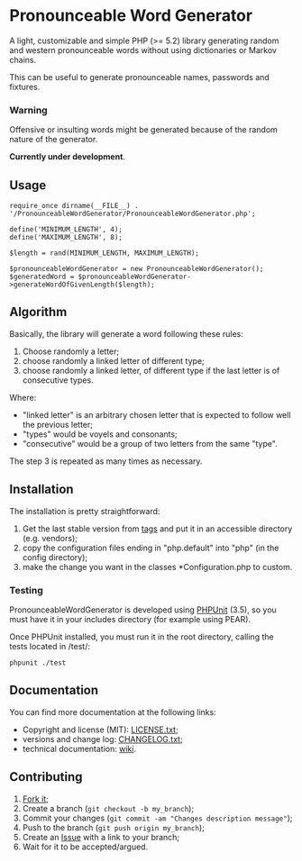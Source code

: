 Pronounceable Word Generator
============================

A light, customizable and simple PHP (>= 5.2) library generating random and
western pronounceable words without using dictionaries or Markov chains.

This can be useful to generate pronounceable names, passwords and fixtures.

### Warning

Offensive or insulting words might be generated because of the random nature
of the generator.

**Currently under development**.

Usage
-----

    require_once dirname(__FILE__) . '/PronounceableWordGenerator/PronounceableWordGenerator.php';

    define('MINIMUM_LENGTH', 4);
    define('MAXIMUM_LENGTH', 8);

    $length = rand(MINIMUM_LENGTH, MAXIMUM_LENGTH);

    $pronounceableWordGenerator = new PronounceableWordGenerator();
    $generatedWord = $pronounceableWordGenerator->generateWordOfGivenLength($length);

Algorithm
---------

Basically, the library will generate a word following these rules:

1. Choose randomly a letter;
2. choose randomly a linked letter of different type;
3. choose randomly a linked letter, of different type if the last letter is
   of consecutive types.

Where:

* "linked letter" is an arbitrary chosen letter that is expected to follow
  well the previous letter;
* "types" would be voyels and consonants;
* "consecutive" would be a group of two letters from the same "type".

The step 3 is repeated as many times as necessary.


Installation
------------

The installation is pretty straightforward:

1. Get the last stable version from [tags][1] and put it in an accessible directory (e.g.
   vendors);
2. copy the configuration files ending in "php.default" into "php" (in the
   config directory);
3. make the change you want in the classes *Configuration.php to custom.

### Testing

PronounceableWordGenerator is developed using [PHPUnit][2] (3.5), so you must have
it in your includes directory (for example using PEAR).

Once PHPUnit installed, you must run it in the root directory, calling the
tests located in /test/:

    phpunit ./test

Documentation
-------------

You can find more documentation at the following links:

* Copyright and license (MIT): [LICENSE.txt][3];
* versions and change log: [CHANGELOG.txt][4];
* technical documentation: [wiki][5].

Contributing
------------

1. [Fork it][6];
2. Create a branch (`git checkout -b my_branch`);
3. Commit your changes (`git commit -am "Changes description message"`);
4. Push to the branch (`git push origin my_branch`);
5. Create an [Issue][7] with a link to your branch;
6. Wait for it to be accepted/argued.


[1]: https://github.com/gnugat/PronounceableWordGenerator/tags
[2]: https://github.com/sebastianbergmann/phpunit/
[3]: https://github.com/gnugat/PronounceableWordGenerator/blob/master/LICENSE.txt
[4]: https://github.com/gnugat/PronounceableWordGenerator/blob/master/CHANGELOG.txt
[5]: https://github.com/gnugat/PronounceableWordGenerator/wiki
[6]: https://github.com/gnugat/PronounceableWordGenerator/fork_select
[7]: https://github.com/gnugat/PronounceableWordGenerator/issues
